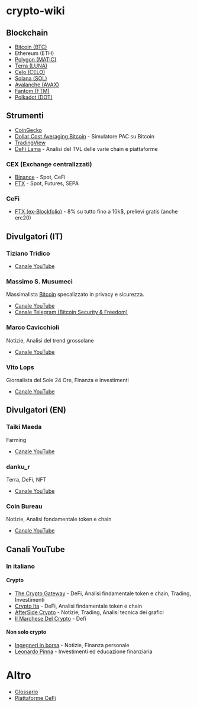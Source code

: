 # crypto-wiki

## Blockchain

- [Bitcoin (BTC)](Bitcoin.md)
- Ethereum (ETH)
- [Polygon (MATIC)](Polygon.md)
- [Terra (LUNA)](Terra.md)
- [Celo (CELO)](Celo.md)
- [Solana (SOL)](Solana.md)
- [Avalanche (AVAX)](Avalanche.md)
- [Fantom (FTM)](Fantom.md)
- [Polkadot (DOT)](Polkadot.md)

## Strumenti

- [CoinGecko](https://www.coingecko.com/it)
- [Dollar Cost Averaging Bitcoin](https://dcabtc.com/) - Simulatore PAC su Bitcoin
- [TradingView](https://it.tradingview.com/gopro/?share_your_love=flocca)
- [DeFi Lama](https://defillama.com/) - Analisi del TVL delle varie chain e piattaforme

### CEX (Exchange centralizzati)

- [Binance](https://accounts.binance.com/it/register?ref=Y5H8ZS0W) - Spot, CeFi
- [FTX](https://ftx.com/#a=flocca) - Spot, Futures, SEPA

### CeFi

- [FTX (ex-Blockfolio)](https://link.blockfolio.com/9dzp/47a6cbcb) - 8% su tutto fino a 10k$, prelievi gratis (anche erc20)

## Divulgatori (IT)

### Tiziano Tridico

- [Canale YouTube](https://www.youtube.com/channel/UCY3TW6Oj67m6su5oiE80LwA)

### Massimo S. Musumeci

Massimalista [Bitcoin](Bitcoin.md) specalizzato in privacy e sicurezza.

- [Canale YouTube](https://www.youtube.com/channel/UCOdy5vf94hkpIKQ0RVu0S2Q)
- [Canale Telegram (Bitcoin Security & Freedom)](https://t.me/BitcoinSecPriv)

### Marco Cavicchioli

Notizie, Analisi del trend grossolane

- [Canale YouTube](https://www.youtube.com/c/MarcocavicchioliIt)

### Vito Lops

Giornalista del Sole 24 Ore, Finanza e investimenti

- [Canale YouTube](https://www.youtube.com/user/vitoclaps)

## Divulgatori (EN)

### Taiki Maeda

Farming

- [Canale YouTube](https://www.youtube.com/user/TheTaikster)

### danku_r

Terra, DeFi, NFT

- [Canale YouTube](https://www.youtube.com/c/dankur)

### Coin Bureau

Notizie, Analisi fondamentale token e chain

- [Canale YouTube](https://www.youtube.com/c/CoinBureau)

## Canali YouTube

### In italiano

#### Crypto

- [The Crypto Gateway](https://www.youtube.com/c/TheCryptoGatewayInvestireinCriptovaluteOfficial) - DeFi, Analisi findamentale token e chain, Trading, Investimenti
- [Crypto Ita](https://www.youtube.com/c/CryptoIta) - DeFi, Analisi findamentale token e chain
- [AfterSide Crypto](https://www.youtube.com/c/AfterSideCrypto) - Notizie, Trading, Analisi tecnica dei grafici
- [Il Marchese Del Crypto](https://www.youtube.com/c/IlMarcheseDelCrypto) - Defi

#### Non solo crypto

- [Ingegneri in borsa](https://www.youtube.com/c/Ingegneriinborsa) - Notizie, Finanza personale
- [Leonardo Pinna](https://www.youtube.com/c/LeonardoPinna) - Investimenti ed educazione finanziaria

# Altro

- [Glossario](Glossario.md)
- [Piattaforme CeFi](CeFi.md)
